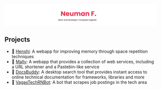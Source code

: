 <a href="https://neumanf.com">
    <img src="images/header.png">
</a>

## Projects

- :brain: [Henshi](https://github.com/henshiapp): A webapp for improving memory through space repetition techniques
- :pencil: [Mally](https://github.com/neumanf/mally): A webapp that provides a collection of web services, including a URL shortener and a Pastebin-like service
- :dog: [DocsBuddy](https://github.com/docsbuddy/docsbuddy): A desktop search tool that provides instant access to online technical documentation for frameworks, libraries and more
- :robot: [VagasTechRNBot](https://github.com/neumanf/vagastechrnbot): A bot that scrapes job postings in the tech area
